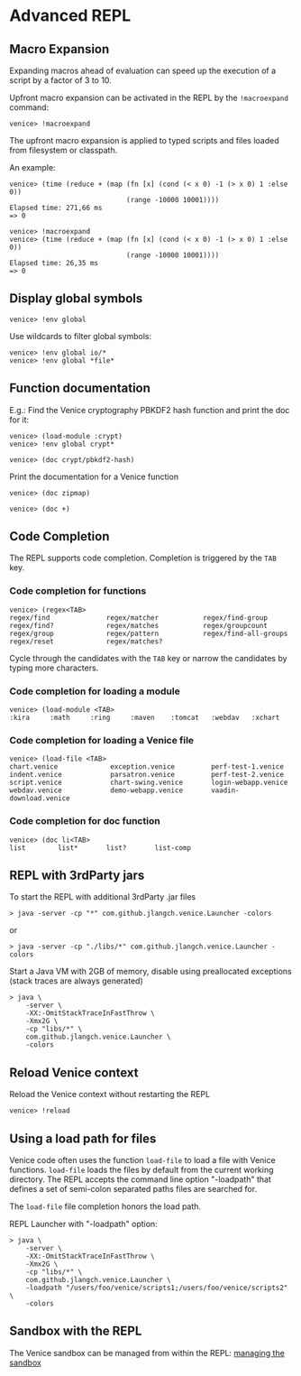 # Advanced REPL 


## Macro Expansion

Expanding macros ahead of evaluation can speed up the execution of a script by 
a factor of 3 to 10.

Upfront macro expansion can be activated in the REPL by the `!macroexpand` command:

```text
venice> !macroexpand
```

The upfront macro expansion is applied to typed scripts and files loaded from 
filesystem or classpath.


An example:

```text
venice> (time (reduce + (map (fn [x] (cond (< x 0) -1 (> x 0) 1 :else 0)) 
                             (range -10000 10001))))
Elapsed time: 271,66 ms
=> 0
```
     
```text
venice> !macroexpand
venice> (time (reduce + (map (fn [x] (cond (< x 0) -1 (> x 0) 1 :else 0)) 
                             (range -10000 10001))))
Elapsed time: 26,35 ms
=> 0
```



## Display global symbols

```text
venice> !env global
```

Use wildcards to filter global symbols:

```text
venice> !env global io/*
venice> !env global *file*
```


## Function documentation

E.g.: Find the Venice cryptography PBKDF2 hash function and print the doc for it:

```text
venice> (load-module :crypt)
venice> !env global crypt*

venice> (doc crypt/pbkdf2-hash)
```


Print the documentation for a Venice function

```text
venice> (doc zipmap)

venice> (doc +)
```


## Code Completion

The REPL supports code completion. Completion is triggered by the `TAB` key.


### Code completion for functions

```text
venice> (regex<TAB>
regex/find              regex/matcher           regex/find-group
regex/find?             regex/matches           regex/groupcount
regex/group             regex/pattern           regex/find-all-groups
regex/reset             regex/matches?
```

Cycle through the candidates with the `TAB` key or narrow the candidates by 
typing more characters.


### Code completion for loading a module

```text
venice> (load-module <TAB>
:kira     :math     :ring     :maven    :tomcat   :webdav   :xchart
```


### Code completion for loading a Venice file

```text
venice> (load-file <TAB>
chart.venice             exception.venice         perf-test-1.venice
indent.venice            parsatron.venice         perf-test-2.venice
script.venice            chart-swing.venice       login-webapp.venice
webdav.venice            demo-webapp.venice       vaadin-download.venice
```


### Code completion for doc function

```text
venice> (doc li<TAB>
list        list*       list?       list-comp
```


## REPL with 3rdParty jars

To start the REPL with additional 3rdParty .jar files

```text
> java -server -cp "*" com.github.jlangch.venice.Launcher -colors
```

or

```text
> java -server -cp "./libs/*" com.github.jlangch.venice.Launcher -colors
```

Start a Java VM with 2GB of memory, disable using preallocated exceptions (stack traces are always generated)

```text
> java \
    -server \
    -XX:-OmitStackTraceInFastThrow \
    -Xmx2G \
    -cp "libs/*" \
    com.github.jlangch.venice.Launcher \
    -colors
```

## Reload Venice context

Reload the Venice context without restarting the REPL

```text
venice> !reload
```


## Using a load path for files

Venice code often uses the function `load-file` to load a file with 
Venice functions. `load-file` loads the files by default from the current working 
directory. The REPL accepts the command line option "-loadpath" that defines a 
set of semi-colon separated paths files are searched for.

The `load-file` file completion honors the load path.

REPL Launcher with "-loadpath" option:

```text
> java \
    -server \
    -XX:-OmitStackTraceInFastThrow \
    -Xmx2G \
    -cp "libs/*" \
    com.github.jlangch.venice.Launcher \
    -loadpath "/users/foo/venice/scripts1;/users/foo/venice/scripts2" \
    -colors
```


## Sandbox with the REPL

The Venice sandbox can be managed from within the REPL: [managing the sandbox](repl-sandbox.md)

